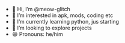 - 👋 Hi, I’m @meow-glitch
- 👀 I’m interested in apk, mods, coding etc
- 🌱 I’m currently learning python, jus starting
- 💞️ I’m looking to explore projects
- 😄 Pronouns: he/him

<!---
meow-glitch/meow-glitch is a ✨ special ✨ repository because its `README.md` (this file) appears on your GitHub profile.
You can click the Preview link to take a look at your changes.
--->
